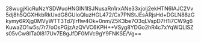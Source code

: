 28wugjKicRuNzYSDWuoHNGlN1ISJNusaRn1rxANe33xjolj2ekHTN6IAJC2Vv5dj8h5QGXHkbRkUxdG8GUloQIuzHGL472/Cx7PNStJEsARjsHd+DGLN88zGkymy6RXjg0MVyWTT3Td7jIrflw4Ok+0nm/Z5K3be7O3qLVspD7H1i7CW9g6KuwaZO1w5s/7r7/oOsPGjzAzQVVC6KPH++VSyg8YDGo2hR4c7xYqWQLISZs05vCw8ITa0l817Uv7E8gJfDF0MVc9gY9FNKSE/Vg==